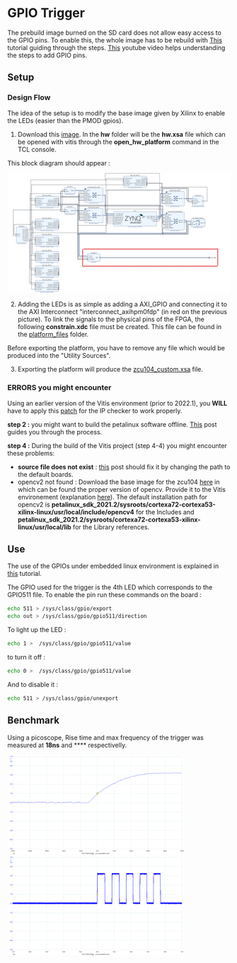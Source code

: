 # GPIO Trigger

The prebuild image burned on the SD card does not allow easy access to the GPIO pins. To enable this, the whole image has to be rebuild with [This](https://github.com/Xilinx/Vitis-Tutorials/tree/2021.2/Vitis_Platform_Creation/Introduction/02-Edge-AI-ZCU104) tutorial guiding through the steps. [This](https://www.youtube.com/watch?v=CHsidFIXUEE) youtube video helps understanding the steps to add GPIO pins.

## Setup

### Design Flow

The idea of the setup is to modify the base image given by Xilinx to enable the LEDs (easier than the PMOD gpios). 

1. Download this [image](https://www.xilinx.com/support/download/index.html/content/xilinx/en/downloadNav/embedded-platforms/2021-2.html). In the **hw** folder will be the **hw.xsa** file which can be opened with vitis through the **open_hw_platform** command in the TCL console. 

This block diagram should appear :

<img src="./images/block_diagram_modified.jpg" width="900">


2. Adding the LEDs is as simple as adding a AXI_GPIO and connecting it to the AXI Interconnect "interconnect_axihpm0fdp" (in red on the previous picture).
To link the signals to the physical pins of the FPGA, the following **constrain.xdc** file must be created. This file can be found in the [platform_files](./platform_files) folder.

Before exporting the platform, you have to remove any file which would be produced into the "Utility Sources".

3. Exporting the platform will produce the [zcu104_custom.xsa](./platform_files/) file.


### ERRORS you might encounter

Using an earlier version of the Vitis environment (prior to 2022.1), you **WILL** have to apply this [patch](https://support.xilinx.com/s/article/76960?language=en_US) for the IP checker to work properly. 

**step 2 :** you might want to build the petalinux software offline. [This](https://support.xilinx.com/s/article/2021-1-PetaLinux?language=en_US) post guides you through the process.

**step 4 :** During the build of the Vitis project (step 4-4) you might encounter these problems:
- **source file does not exist** : [this](https://support.xilinx.com/s/question/0D52E00006hpRgHSAU/vitis-ide-error-v-60602-source-file-does-not-exist?language=en_US) post should fix it by changing the path to the default boards.
- opencv2 not found : Download the base image for the zcu104 [here](https://www.xilinx.com/support/download/index.html/content/xilinx/en/downloadNav/embedded-platforms/2021-2.html) in which can be found the proper version of opencv. Provide it to the Vitis environement (explanation [here](https://support.xilinx.com/s/question/0D52E00006hpPCUSA2/vitis-vision-libraries-error-on-build?language=en_US)). The default installation path for opencv2 is **petalinux_sdk_2021.2/sysroots/cortexa72-cortexa53-xilinx-linux/usr/local/include/opencv4** for the Includes and  **petalinux_sdk_2021.2/sysroots/cortexa72-cortexa53-xilinx-linux/usr/local/lib** for the Library references.

## Use 

The use of the GPIOs under embedded linux environment is  explained in [this](https://xilinx-wiki.atlassian.net/wiki/spaces/A/pages/18842398/Linux+GPIO+Driver) tutorial.

The GPIO used for the trigger is the 4th LED which corresponds to the GPIO511 file. To enable the pin run these commands on the board :
```sh
echo 511 > /sys/class/gpio/export
echo out > /sys/class/gpio/gpio511/direction
```

To light up the LED :
```sh
echo 1 >  /sys/class/gpio/gpio511/value
```

to turn it off :
```sh
echo 0 >  /sys/class/gpio/gpio511/value
```

And to disable it :
```sh
echo 511 > /sys/class/gpio/unexport
```

## Benchmark

Using a picoscope, Rise time and max frequency of the trigger was measured at **18ns** and **** respectivelly.

<img src="./images/raise_time_with_led.png" width="400"><img src="./images/max_freq_with_led.png" width=400>
